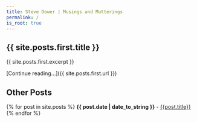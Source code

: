 ```yaml
---
title: Steve Dower | Musings and Mutterings
permalink: /
is_root: true
---
```


## {{ site.posts.first.title }}

{{ site.posts.first.excerpt }}

[Continue reading...]({{ site.posts.first.url }})

## Other Posts

{% for post in site.posts %}
<strong>{{ post.date | date_to_string }}</strong> - [{{post.title}}]({{post.url}})
{% endfor %}
